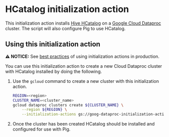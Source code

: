 # HCatalog initialization action

This initialization action installs [Hive HCatalog](https://cwiki.apache.org/confluence/display/Hive/HCatalog) on a [Google Cloud Dataproc](https://cloud.google.com/dataproc) cluster. The script will also configure Pig to use HCatalog.

## Using this initialization action

**:warning: NOTICE:** See [best practices](/README.md#how-initialization-actions-are-used) of using initialization actions in production.

You can use this initialization action to create a new Cloud Dataproc cluster with HCatalog installed by doing the following.

1. Use the `gcloud` command to create a new cluster with this initialization action.

    ```bash
    REGION=<region>
    CLUSTER_NAME=<cluster_name>
    gcloud dataproc clusters create ${CLUSTER_NAME} \
        --region ${REGION} \
        --initialization-actions gs://goog-dataproc-initialization-actions-${REGION}/hive-hcatalog/hive-hcatalog.sh
    ```

1. Once the cluster has been created HCatalog should be installed and configured for use with Pig.

